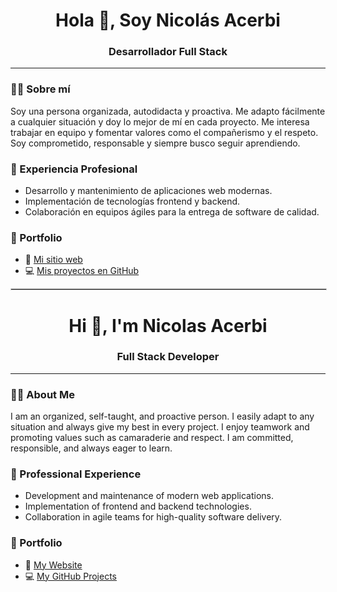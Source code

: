 <h1 align="center">Hola 👋, Soy Nicolás Acerbi</h1>
<h3 align="center">Desarrollador Full Stack</h3>

---

### 🧑‍💻 Sobre mí
Soy una persona organizada, autodidacta y proactiva. Me adapto fácilmente a cualquier situación y doy lo mejor de mí en cada proyecto. Me interesa trabajar en equipo y fomentar valores como el compañerismo y el respeto. Soy comprometido, responsable y siempre busco seguir aprendiendo.

### 💼 Experiencia Profesional
- Desarrollo y mantenimiento de aplicaciones web modernas.
- Implementación de tecnologías frontend y backend.
- Colaboración en equipos ágiles para la entrega de software de calidad.

### 📂 Portfolio
- 🔗 [Mi sitio web](https://acerbinicolas.com/)
- 💻 [Mis proyectos en GitHub](https://github.com/AcerbiNicolas)

<hr style="border: 1px solid #ccc; width: 100%">

<h1 align="center">Hi 👋, I'm Nicolas Acerbi</h1>
<h3 align="center">Full Stack Developer</h3>

---

### 🧑‍💻 About Me
I am an organized, self-taught, and proactive person. I easily adapt to any situation and always give my best in every project. I enjoy teamwork and promoting values such as camaraderie and respect. I am committed, responsible, and always eager to learn.

### 💼 Professional Experience
- Development and maintenance of modern web applications.
- Implementation of frontend and backend technologies.
- Collaboration in agile teams for high-quality software delivery.

### 📂 Portfolio
- 🔗 [My Website](https://acerbinicolas.com/)
- 💻 [My GitHub Projects](https://github.com/AcerbiNicolas)

